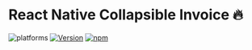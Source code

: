 # React Native Collapsible Invoice 🔥

![platforms](https://img.shields.io/badge/platforms-Android%20%7C%20iOS-brightgreen.svg?style=for-the-badge&colorB=191A17)
[![Version](https://img.shields.io/npm/v/@nithinpp69/react-native-animated-button.svg?style=for-the-badge)](https://www.npmjs.com/package/react-native-collapsible-invoice)
[![npm](https://img.shields.io/npm/dt/@nithinpp69/react-native-animated-button.svg?style=for-the-badge)](https://www.npmjs.com/package/react-native-collapsible-invoice)
